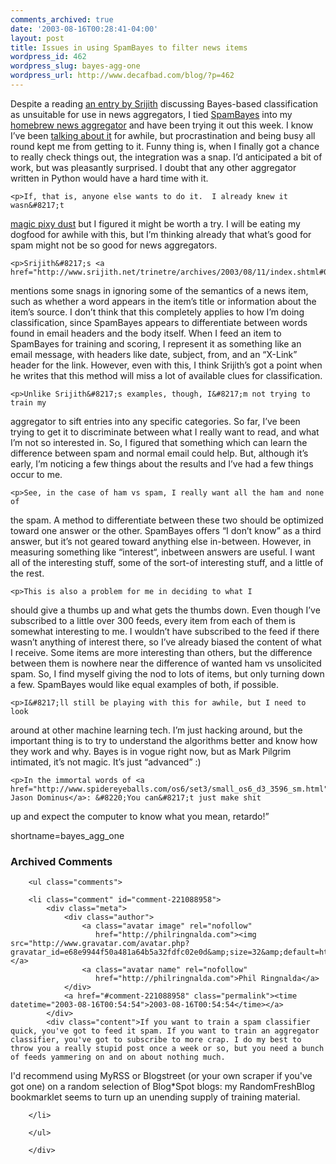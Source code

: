 ```yaml
---
comments_archived: true
date: '2003-08-16T00:28:41-04:00'
layout: post
title: Issues in using SpamBayes to filter news items
wordpress_id: 462
wordpress_slug: bayes-agg-one
wordpress_url: http://www.decafbad.com/blog/?p=462
---
```

<p>Despite a reading <a href="http://www.srijith.net/trinetre/archives/2003/08/11/index.shtml#000373">an entry by Srijith</a>
discussing Bayes-based classification as unsuitable
for use in news aggregators, I tied <a href="http://www.spambayes.org">SpamBayes</a>
into my <a href="http://www.decafbad.com/viewcvs.cgi/dbagg/">homebrew news aggregator</a>
and have been trying it out this week.  I know I&#8217;ve been <a href="http://www.decafbad.com/blog/geek/syndicated_whuffie.phtml">talking about it</a>
for awhile, but procrastination and being busy all round kept me from getting
to it.  Funny thing is, when I finally got a chance to really check things out,
the integration was a snap.  I&#8217;d anticipated a bit of work, but was pleasantly
surprised.  I doubt that any other aggregator written in
Python would have a hard time with it.</p>

	<p>If, that is, anyone else wants to do it.  I already knew it wasn&#8217;t
<a href="http://diveintomark.org/archives/2003/07/07/linkdumps_are_like_sex">magic pixy dust</a>
but I figured it might be worth a try.  I will be eating my dogfood
for awhile with this, but I&#8217;m thinking already that what&#8217;s good for spam
might not be so good for news aggregators.</p>

	<p>Srijith&#8217;s <a href="http://www.srijith.net/trinetre/archives/2003/08/11/index.shtml#000373">post</a>
mentions some snags in ignoring some of the semantics of a news item,
such as whether a word appears in the item&#8217;s title or information about
the item&#8217;s source.  I don&#8217;t think that this completely
applies to how I&#8217;m doing classification, since SpamBayes appears to
differentiate between words found in email headers and the body itself.
When I feed an item to SpamBayes for training and scoring, I represent
it as something like an email message, with headers like date, subject,
from, and an &#8220;X-Link&#8221; header for the link.  However, even with this,
I think Srijith&#8217;s got a point when he writes that this method will miss
a lot of available clues for classification.</p>

	<p>Unlike Srijith&#8217;s examples, though, I&#8217;m not trying to train my
aggregator to sift entries into any specific categories.  So far, I&#8217;ve
been trying to get it to discriminate between what I really want to
read, and what I&#8217;m not so interested in.  So, I figured that something
which can learn the difference between spam and normal email could help.
But, although it&#8217;s early, I&#8217;m noticing a few things about the results and
I&#8217;ve had a few things occur to me.</p>

	<p>See, in the case of ham vs spam, I really want all the ham and none of
the spam.  A method to differentiate between these two should be
optimized toward one answer or the other.  SpamBayes offers &#8220;I don&#8217;t
know&#8221; as a third answer, but it&#8217;s not geared toward anything else
in-between.  However, in measuring something like &#8220;interest&#8220;,
inbetween answers are useful.  I want all of the interesting stuff,
some of the sort-of interesting stuff, and a little of the rest.</p>

	<p>This is also a problem for me in deciding to what I
should give a thumbs up and what gets the thumbs down.  Even though
I&#8217;ve subscribed to a little over 300 feeds, every item from each of
them is somewhat interesting to me.  I wouldn&#8217;t have subscribed to the
feed if there wasn&#8217;t anything of interest there, so I&#8217;ve already
biased the content of what I receive.  Some items are more interesting
than others, but the difference between them is nowhere near the
difference of wanted ham vs unsolicited spam.  So, I find myself
giving the nod to lots of items, but only turning down a few.
SpamBayes would like equal examples of both, if possible.</p>

	<p>I&#8217;ll still be playing with this for awhile, but I need to look
around at other machine learning tech.  I&#8217;m just hacking around,
but the important thing is to try to understand the algorithms
better and know how they work and why.  Bayes is in vogue right now,
but as Mark Pilgrim intimated, it&#8217;s not magic.  It&#8217;s just &#8220;advanced&#8221; :)</p>

	<p>In the immortal words of <a href="http://www.spidereyeballs.com/os6/set3/small_os6_d3_3596_sm.html">Mark Jason Dominus</a>: &#8220;You can&#8217;t just make shit
up and expect the computer to know what you mean, retardo!&#8221; </p>
<!--more-->
shortname=bayes_agg_one

<div id="comments" class="comments archived-comments">
            <h3>Archived Comments</h3>
            
        <ul class="comments">
            
        <li class="comment" id="comment-221088958">
            <div class="meta">
                <div class="author">
                    <a class="avatar image" rel="nofollow" 
                       href="http://philringnalda.com"><img src="http://www.gravatar.com/avatar.php?gravatar_id=e68e9944f50a481a64b5a32fdfc02e0d&amp;size=32&amp;default=http://mediacdn.disqus.com/1320279820/images/noavatar32.png"/></a>
                    <a class="avatar name" rel="nofollow" 
                       href="http://philringnalda.com">Phil Ringnalda</a>
                </div>
                <a href="#comment-221088958" class="permalink"><time datetime="2003-08-16T00:54:54">2003-08-16T00:54:54</time></a>
            </div>
            <div class="content">If you want to train a spam classifier quick, you've got to feed it spam. If you want to train an aggregator classifier, you've got to subscribe to more crap. I do my best to throw you a really stupid post once a week or so, but you need a bunch of feeds yammering on and on about nothing much.

I'd recommend using MyRSS or Blogstreet (or your own scraper  if you've got one) on a random selection of Blog*Spot blogs: my RandomFreshBlog bookmarklet seems to turn up an unending supply of training material.</div>
            
        </li>
    
        </ul>
    
        </div>
    